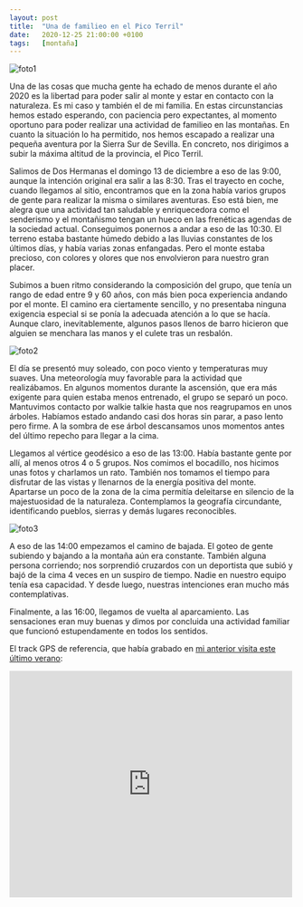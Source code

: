 ```yaml
---
layout: post
title:  "Una de familieo en el Pico Terril"
date:   2020-12-25 21:00:00 +0100
tags:	[montaña]
---
```


![foto1][foto1]

Una de las cosas que mucha gente ha echado de menos durante el año 2020 es la libertad para poder
salir al monte y estar en contacto con la naturaleza. Es mi caso y también el de mi familia.
En estas circunstancias hemos estado esperando, con paciencia pero expectantes, al momento oportuno
para poder realizar una actividad de familieo en las montañas. En cuanto la situación lo ha
permitido, nos hemos escapado a realizar una pequeña aventura por la Sierra Sur de Sevilla. En
concreto, nos dirigimos a subir la máxima altitud de la provincia, el Pico Terril.

<!--more-->

Salimos de Dos Hermanas el domingo 13 de diciembre a eso de las 9:00, aunque la intención original
era salir a las 8:30. Tras el trayecto en coche, cuando llegamos al sitio, encontramos que en la
zona había varios grupos de gente para realizar la misma o similares aventuras. Eso está bien, me
alegra que una actividad tan saludable y enriquecedora como el senderismo y el montañismo tengan
un hueco en las frenéticas agendas de la sociedad actual.
Conseguimos ponernos a andar a eso de las 10:30. El terreno estaba bastante húmedo debido a las
lluvias constantes de los últimos días, y había varias zonas enfangadas. Pero el monte estaba
precioso, con colores y olores que nos envolvieron para nuestro gran placer.

Subimos a buen ritmo considerando la composición del grupo, que tenía un rango de edad entre 9 y
60 años, con más bien poca experiencia andando por el monte. El camino era ciertamente sencillo, y
no presentaba ninguna exigencia especial si se ponía la adecuada atención a lo que se hacía. Aunque
claro, inevitablemente, algunos pasos llenos de barro hicieron que alguien se menchara las manos y
el culete tras un resbalón.

![foto2][foto2]

El día se presentó muy soleado, con poco viento y temperaturas muy suaves. Una meteorología muy
favorable para la actividad que realizábamos. En algunos momentos durante la ascensión, que
era más exigente para quien estaba menos entrenado, el grupo se separó un poco. Mantuvimos contacto
por walkie talkie hasta que nos reagrupamos en unos árboles. Habíamos estado andando casi dos horas
sin parar, a paso lento pero firme. A la sombra de ese árbol descansamos unos momentos antes del
último repecho para llegar a la cima.

Llegamos al vértice geodésico a eso de las 13:00. Había bastante gente por allí, al menos otros 4 o
5 grupos. Nos comimos el bocadillo, nos hicimos unas fotos y charlamos un rato. También nos tomamos
el tiempo para disfrutar de las vistas y llenarnos de la energía positiva del monte. Apartarse un
poco de la zona de la cima permitía deleitarse en silencio de la majestuosidad de la naturaleza.
Contemplamos la geografía circundante, identificando pueblos, sierras y demás lugares reconocibles.

![foto3][foto3]

A eso de las 14:00 empezamos el camino de bajada. El goteo de gente subiendo y bajando a la montaña
aún era constante. También alguna persona corriendo; nos sorprendió cruzardos con un deportista que
subió y bajó de la cima 4 veces en un suspiro de tiempo. Nadie en nuestro equipo tenía esa
capacidad. Y desde luego, nuestras intenciones eran mucho más contemplativas.

Finalmente, a las 16:00, llegamos de vuelta al aparcamiento. Las sensaciones eran muy buenas y
dimos por concluida una actividad familiar que funcionó estupendamente en todos los sentidos.

El track GPS de referencia, que había grabado en [mi anterior visita este último verano][track]:

<div class="iframeWikilocWrapper">
<iframe frameBorder="0" scrolling="no"
  src="https://es.wikiloc.com/wikiloc/spatialArtifacts.do?event=view&measures=on&title=on&near=on&images=off&maptype=H&id=50645753"
  width="500" height="400">
</iframe>
</div>

[foto1]:	{{site.url}}/assets/20201225-01-terril-familiar.png
[foto2]:	{{site.url}}/assets/20201225-02-terril-familiar.png
[foto3]:	{{site.url}}/assets/20201225-03-terril-familiar.png
[track]:	{{site.url}}/2020/06/07/terril-nocturno.html
